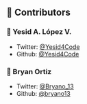 

## :busts_in_silhouette: Contributors

### :bust_in_silhouette: Yesid A. López V.
* Twitter: <a href="https://twitter.com/Yesid4Code">@Yesid4Code</a>
* Github:  [@Yesid4Code](https://github.com/Yesid4Code)

### :bust_in_silhouette: Bryan Ortiz
* Twitter: [@Bryano_13](https://twitter.com/Bryano_13)
* Github: [@bryano13](https://github.com/bryano13)
